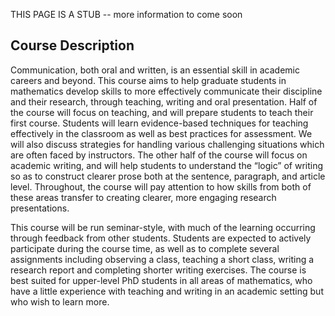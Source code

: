 THIS PAGE IS A STUB -- more information to come soon

## Course Description
Communication, both oral and written, is an essential skill in academic careers and beyond. This course aims to help graduate students in mathematics develop skills to more effectively communicate their discipline and their research, through teaching, writing and oral presentation. Half of the course will focus on teaching, and will prepare students to teach their first course. Students will learn evidence-based techniques for teaching effectively in the classroom as well as best practices for assessment. We will also discuss strategies for handling various challenging situations which are often faced by instructors. The other half of the course will focus on academic writing, and will help students to understand the “logic” of writing so as to construct clearer prose both at the sentence, paragraph, and article level. Throughout, the course will pay attention to how skills from both of these areas transfer to creating clearer, more engaging research presentations.

This course will be run seminar-style, with much of the learning occurring through feedback from other students. Students are expected to actively participate during the course time, as well as to complete several assignments including observing a class, teaching a short class, writing a research report and completing shorter writing exercises. The course is best suited for upper-level PhD students in all areas of mathematics, who have a little experience with teaching and writing in an academic setting but who wish to learn more.

